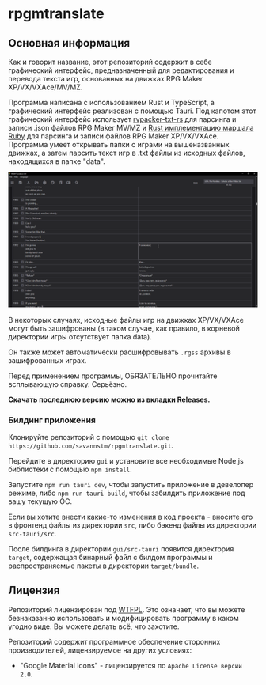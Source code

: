 # rpgmtranslate

## Основная информация

Как и говорит название, этот репозиторий содержит в себе графический интерфейс, предназначенный для редактирования и перевода текста игр, основанных на движках RPG Maker XP/VX/VXAce/MV/MZ.

Программа написана с использованием Rust и TypeScript, а графический интерфейс реализован с помощью Tauri. Под капотом этот графический интерфейс использует [rvpacker-txt-rs](https://github.com/savannstm/rvpacker-txt-rs) для парсинга и записи .json файлов RPG Maker MV/MZ и [Rust имплементацию маршала Ruby](https://github.com/savannstm/marshal-rs) для парсинга и записи файлов RPG Maker XP/VX/VXAce.
Программа умеет открывать папки с играми на вышеназванных движках, а затем парсить текст игр в .txt файлы из исходных файлов, находящихся в папке "data".

![Interface](./screenshots/interface.png)

В некоторых случаях, исходные файлы игр на движках XP/VX/VXAce могут быть зашифрованы (в таком случае, как правило, в корневой директории игры отсутствует папка data).

Он также может автоматически расшифровывать `.rgss` архивы в зашифрованных играх.

Перед применением программы, ОБЯЗАТЕЛЬНО прочитайте всплывающую справку. Серьёзно.

**Скачать последнюю версию можно из вкладки Releases.**

### Билдинг приложения

Клонируйте репозиторий с помощью `git clone https://github.com/savannstm/rpgmtranslate.git`.

Перейдите в директорию `gui` и установите все необходимые Node.js библиотеки с помощью `npm install`.

Запустите `npm run tauri dev`, чтобы запустить приложение в девелопер режиме, либо `npm run tauri build`, чтобы забилдить приложение под вашу текущую ОС.

Если вы хотите внести какие-то изменения в код проекта - вносите его в фронтенд файлы из директории `src`, либо бэкенд файлы из директории `src-tauri/src`.

После билдинга в директории `gui/src-tauri` появится директория `target`, содержащая бинарный файл с билдом программы и распространяемые пакеты в директории `target/bundle`.

## Лицензия

Репозиторий лицензирован под [WTFPL](http://www.wtfpl.net/).
Это означает, что вы можете безнаказанно использовать и модифицировать программу в каком угодно виде. Вы можете делать всё, что захотите.

Репозиторий содержит программное обеспечение сторонних производителей, лицензируемое на других условиях:

- "Google Material Icons" - лицензируется по `Apache License версии 2.0`.
